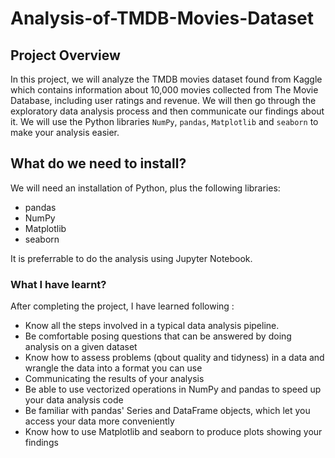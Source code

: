 # Analysis-of-TMDB-Movies-Dataset

## Project Overview
In this project, we will analyze the TMDB movies dataset found from Kaggle which contains information about 10,000 movies collected from The Movie Database, including user ratings and revenue.
We will then go through the exploratory data analysis process and then communicate our findings about it.
We will use the Python libraries `NumPy`, `pandas`, `Matplotlib` and `seaborn` to make your analysis easier.

## What do we need to install?
We will need an installation of Python, plus the following libraries:
* pandas
* NumPy
* Matplotlib
* seaborn

It is preferrable to do the analysis using Jupyter Notebook.

### What I have learnt?
After completing the project, I have learned following :

* Know all the steps involved in a typical data analysis pipeline.
* Be comfortable posing questions that can be answered by doing analysis on a given dataset
* Know how to assess problems (qbout quality and tidyness) in a data and wrangle the data into a format you can use
* Communicating the results of your analysis
* Be able to use vectorized operations in NumPy and pandas to speed up your data analysis code
* Be familiar with pandas' Series and DataFrame objects, which let you access your data more conveniently
* Know how to use Matplotlib and seaborn to produce plots showing your findings
